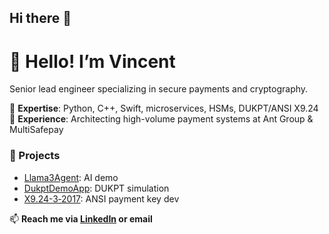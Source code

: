 ## Hi there 👋
# 👋 Hello! I’m Vincent

Senior lead engineer specializing in secure payments and cryptography.

🔹 **Expertise**: Python, C++, Swift, microservices, HSMs, DUKPT/ANSI X9.24  
🔹 **Experience**: Architecting high-volume payment systems at Ant Group & MultiSafepay  

### 🚀 Projects

- [Llama3Agent](https://github.com/Bevia/Llama3Agent): AI demo  
- [DukptDemoApp](https://github.com/Bevia/DukptDemoApp): DUKPT simulation  
- [X9.24-3‑2017](https://github.com/Bevia/X9.24-3-2017-Python-Source): ANSI payment key dev  

📫 **Reach me via [LinkedIn](https://www.linkedin.com/in/vincentbevia/) or email**

